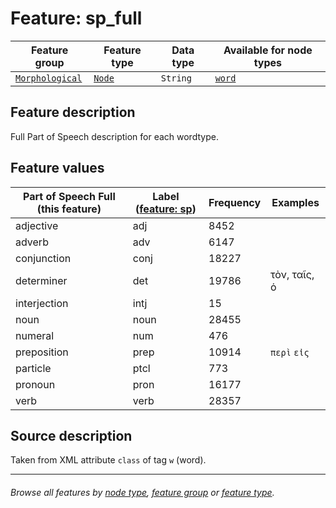 # Feature: sp_full

Feature group | Feature type | Data type | Available for node types
---  | --- | --- | ---
[`Morphological`](featuresbygroup.md#morphological-features) | [`Node`](featuresbyfeaturetype.md#node-features) | `String` | [`word`](featuresbynodetype.md#word-nodes)

## Feature description
Full Part of Speech description for each wordtype.

## Feature values 

Part of Speech Full (this feature) | Label ([feature: sp](sp.md#readme)) | Frequency | Examples
--- | --- | --- | ---
adjective | adj | 8452 | 
adverb | adv | 6147 | 
conjunction | conj | 18227 | 
determiner | det | 19786 | τὸν, ταῖς, ὁ
interjection | intj | 15 |
noun | noun | 28455 |
numeral | num | 476 |
preposition | prep | 10914 | `περὶ` `εἰς`
particle | ptcl | 773 | 
pronoun | pron | 16177 | 
verb | verb | 28357 | 

## Source description

Taken from XML attribute `class` of tag `w` (word).

---
###### *Browse all features by [node type](featuresbynodetype.md#readme), [feature group](featuresbygroup.md#readme) or [feature type](featuresbyfeaturetype.md#readme).*
